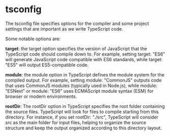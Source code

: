 # tsconfig

The tsconfig file specifies options for the compiler and some project settings that are important as we
write TypeScript code.

Some notable options are:

**target**: the target option specifies the version of JavaScript that the TypeScript code should compile down to. 
For example, setting target: "ES6" will generate JavaScript code compatible with ES6 standards, while target: 
"ES5" will output ES5-compatible code.

**module**: the module option in TypeScript defines the module system for the compiled output. For example, setting 
module: "CommonJS" outputs code that uses CommonJS modules (typically used in Node.js), while module: "ESNext" or 
module: "ES6" uses ECMAScript module syntax (ESM) for browser or modern environments.

**rootDir**: The rootDir option in TypeScript specifies the root folder containing the source files. TypeScript will 
look for files to compile starting from this directory. For instance, if you set rootDir: "./src", TypeScript will 
consider src as the main folder for input files, helping to organize the source structure and keep the output organized 
according to this directory layout.